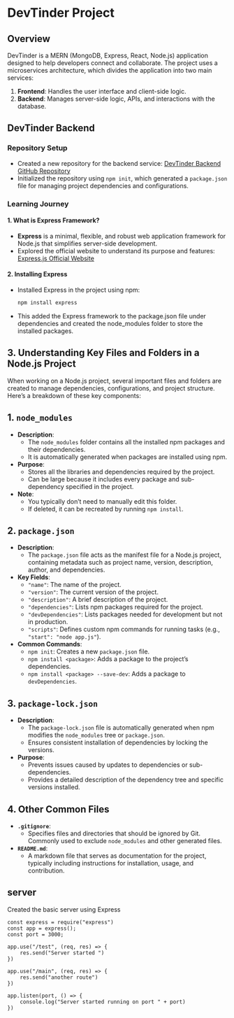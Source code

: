 # DevTinder Project 

## Overview
DevTinder is a MERN (MongoDB, Express, React, Node.js) application designed to help developers connect and collaborate. The project uses a microservices architecture, which divides the application into two main services:
1. **Frontend**: Handles the user interface and client-side logic.
2. **Backend**: Manages server-side logic, APIs, and interactions with the database.

## DevTinder Backend

### Repository Setup
- Created a new repository for the backend service: [DevTinder Backend GitHub Repository](https://github.com/akshadjaiswal/devTinder-backend)
- Initialized the repository using `npm init`, which generated a `package.json` file for managing project dependencies and configurations.

### Learning Journey

#### 1. What is Express Framework?
- **Express** is a minimal, flexible, and robust web application framework for Node.js that simplifies server-side development.
- Explored the official website to understand its purpose and features: [Express.js Official Website](https://expressjs.com)

#### 2. Installing Express
- Installed Express in the project using npm:
  ```bash
  npm install express
  ```
- This added the Express framework to the package.json file under dependencies and created the node_modules folder to store the installed packages.

##  3. Understanding Key Files and Folders in a Node.js Project

When working on a Node.js project, several important files and folders are created to manage dependencies, configurations, and project structure. Here’s a breakdown of these key components:

## 1. `node_modules`
- **Description**:
  - The `node_modules` folder contains all the installed npm packages and their dependencies.
  - It is automatically generated when packages are installed using npm.
- **Purpose**:
  - Stores all the libraries and dependencies required by the project.
  - Can be large because it includes every package and sub-dependency specified in the project.
- **Note**:
  - You typically don’t need to manually edit this folder.
  - If deleted, it can be recreated by running `npm install`.

## 2. `package.json`
- **Description**:
  - The `package.json` file acts as the manifest file for a Node.js project, containing metadata such as project name, version, description, author, and dependencies.
- **Key Fields**:
  - `"name"`: The name of the project.
  - `"version"`: The current version of the project.
  - `"description"`: A brief description of the project.
  - `"dependencies"`: Lists npm packages required for the project.
  - `"devDependencies"`: Lists packages needed for development but not in production.
  - `"scripts"`: Defines custom npm commands for running tasks (e.g., `"start": "node app.js"`).
- **Common Commands**:
  - `npm init`: Creates a new `package.json` file.
  - `npm install <package>`: Adds a package to the project’s dependencies.
  - `npm install <package> --save-dev`: Adds a package to `devDependencies`.

## 3. `package-lock.json`
- **Description**:
  - The `package-lock.json` file is automatically generated when npm modifies the `node_modules` tree or `package.json`.
  - Ensures consistent installation of dependencies by locking the versions.
- **Purpose**:
  - Prevents issues caused by updates to dependencies or sub-dependencies.
  - Provides a detailed description of the dependency tree and specific versions installed.

## 4. Other Common Files
- **`.gitignore`**:
  - Specifies files and directories that should be ignored by Git. Commonly used to exclude `node_modules` and other generated files.
- **`README.md`**:
  - A markdown file that serves as documentation for the project, typically including instructions for installation, usage, and contribution.


## server

Created the basic server using Express
```
const express = require("express")
const app = express();
const port = 3000;

app.use("/test", (req, res) => {
    res.send("Server started ")
})

app.use("/main", (req, res) => {
    res.send("another route")
})

app.listen(port, () => {
    console.log("Server started running on port " + port)
})

```

